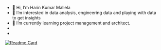 - 👋 Hi, I’m Harin Kumar Mallela
- 👀 I’m interested in data analysis, engineering data and playing with data to get insights
- 🌱 I’m currently learning project management and architect.
- 
- 
[![Readme Card](https://github-readme-stats.vercel.app/api/pin/?username=anuraghazra&repo=github-readme-stats)](https://github.com/anuraghazra/github-readme-stats)
<!---
Harin41514/Harin41514 is a ✨ special ✨ repository because its `README.md` (this file) appears on your GitHub profile.
You can click the Preview link to take a look at your changes.
--->
